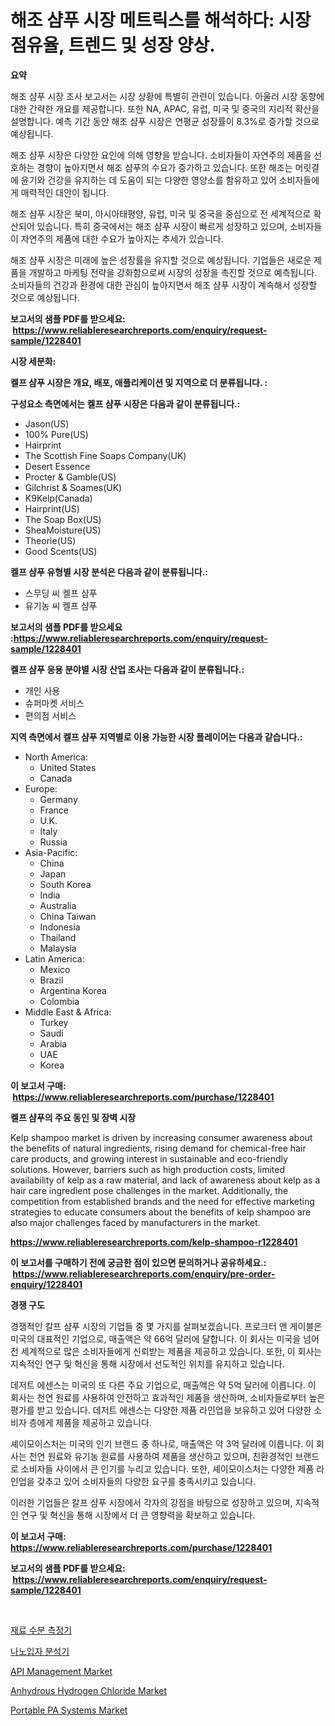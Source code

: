 <p><h1>해조 샴푸 시장 메트릭스를 해석하다: 시장 점유율, 트렌드 및 성장 양상.</h1></p><p><strong>요약</strong></p>
<p><p>해조 샴푸 시장 조사 보고서는 시장 상황에 특별히 관련이 있습니다. 아울러 시장 동향에 대한 간략한 개요를 제공합니다. 또한 NA, APAC, 유럽, 미국 및 중국의 지리적 확산을 설명합니다. 예측 기간 동안 해조 샴푸 시장은 연평균 성장률이 8.3%로 증가할 것으로 예상됩니다.</p><p>해조 샴푸 시장은 다양한 요인에 의해 영향을 받습니다. 소비자들이 자연주의 제품을 선호하는 경향이 높아지면서 해조 샴푸의 수요가 증가하고 있습니다. 또한 해조는 머릿결에 윤기와 건강을 유지하는 데 도움이 되는 다양한 영양소를 함유하고 있어 소비자들에게 매력적인 대안이 됩니다.</p><p>해조 샴푸 시장은 북미, 아시아태평양, 유럽, 미국 및 중국을 중심으로 전 세계적으로 확산되어 있습니다. 특히 중국에서는 해조 샴푸 시장이 빠르게 성장하고 있으며, 소비자들이 자연주의 제품에 대한 수요가 높아지는 추세가 있습니다.</p><p>해조 샴푸 시장은 미래에 높은 성장률을 유지할 것으로 예상됩니다. 기업들은 새로운 제품을 개발하고 마케팅 전략을 강화함으로써 시장의 성장을 촉진할 것으로 예측됩니다. 소비자들의 건강과 환경에 대한 관심이 높아지면서 해조 샴푸 시장이 계속해서 성장할 것으로 예상됩니다.</p></p>
<p><strong>보고서의 샘플 PDF를 받으세요: &nbsp;<a href="https://www.reliableresearchreports.com/enquiry/request-sample/1228401">https://www.reliableresearchreports.com/enquiry/request-sample/1228401</a></strong></p>
<p><strong>시장 세분화:</strong></p>
<p><strong> 켈프 샴푸 시장은 개요, 배포, 애플리케이션 및 지역으로 더 분류됩니다. :</strong></p>
<p><strong>구성요소 측면에서는 켈프 샴푸 시장은 다음과 같이 분류됩니다.:</strong></p>
<p><ul><li>Jason(US)</li><li>100% Pure(US)</li><li>Hairprint</li><li>The Scottish Fine Soaps Company(UK)</li><li>Desert Essence</li><li>Procter & Gamble(US)</li><li>Gilchrist & Soames(UK)</li><li>K9Kelp(Canada)</li><li>Hairprint(US)</li><li>The Soap Box(US)</li><li>SheaMoisture(US)</li><li>Theorie(US)</li><li>Good Scents(US)</li></ul></p>
<p><strong> 켈프 샴푸 유형별 시장 분석은 다음과 같이 분류됩니다.:</strong></p>
<p><ul><li>스무딩 씨 켈프 샴푸</li><li>유기농 씨 켈프 샴푸</li></ul></p>
<p><strong>보고서의 샘플 PDF를 받으세요 :<a href="https://www.reliableresearchreports.com/enquiry/request-sample/1228401">https://www.reliableresearchreports.com/enquiry/request-sample/1228401</a></strong></p>
<p><strong> 켈프 샴푸 응용 분야별 시장 산업 조사는 다음과 같이 분류됩니다.:</strong></p>
<p><ul><li>개인 사용</li><li>슈퍼마켓 서비스</li><li>편의점 서비스</li></ul></p>
<p><strong>지역 측면에서 켈프 샴푸 지역별로 이용 가능한 시장 플레이어는 다음과 같습니다.:</strong></p>
<p><ul>
    <li>
        North America:
        <ul>
            <li>United States</li>
            <li>Canada</li>
        </ul>
    </li>
    <li>
        Europe:
        <ul>
            <li>Germany</li>
            <li>France</li>
            <li>U.K.</li>
            <li>Italy</li>
            <li>Russia</li>
        </ul>
    </li>
    <li>
        Asia-Pacific:
        <ul>
            <li>China</li>
            <li>Japan</li>
            <li>South Korea</li>
            <li>India</li>
            <li>Australia</li>
            <li>China Taiwan</li>
            <li>Indonesia</li>
            <li>Thailand</li>
            <li>Malaysia</li>
        </ul>
    </li>
    <li>
        Latin America:
        <ul>
            <li>Mexico</li>
            <li>Brazil</li>
            <li>Argentina Korea</li>
            <li>Colombia</li>
        </ul>
    </li>
    <li>
        Middle East & Africa:
        <ul>
            <li>Turkey</li>
            <li>Saudi</li>
            <li>Arabia</li>
            <li>UAE</li>
            <li>Korea</li>
        </ul>
    </li>
    </ul></p>
<p><strong>이 보고서 구매: &nbsp;<a href="https://www.reliableresearchreports.com/purchase/1228401">https://www.reliableresearchreports.com/purchase/1228401</a></strong></p>
<p><strong>켈프 샴푸의 주요 동인 및 장벽 시장</strong></p>
<p><p>Kelp shampoo market is driven by increasing consumer awareness about the benefits of natural ingredients, rising demand for chemical-free hair care products, and growing interest in sustainable and eco-friendly solutions. However, barriers such as high production costs, limited availability of kelp as a raw material, and lack of awareness about kelp as a hair care ingredient pose challenges in the market. Additionally, the competition from established brands and the need for effective marketing strategies to educate consumers about the benefits of kelp shampoo are also major challenges faced by manufacturers in the market.</p></p>
<p><strong><a href="https://www.reliableresearchreports.com/kelp-shampoo-r1228401">https://www.reliableresearchreports.com/kelp-shampoo-r1228401</a></strong></p>
<p><strong>이 보고서를 구매하기 전에 궁금한 점이 있으면 문의하거나 공유하세요.: &nbsp;<a href="https://www.reliableresearchreports.com/enquiry/pre-order-enquiry/1228401">https://www.reliableresearchreports.com/enquiry/pre-order-enquiry/1228401</a></strong></p>
<p><strong>경쟁 구도</strong></p>
<p><p>경쟁적인 칼프 샴푸 시장의 기업들 중 몇 가지를 살펴보겠습니다. 프로크터 앤 게이블은 미국의 대표적인 기업으로, 매출액은 약 66억 달러에 달합니다. 이 회사는 미국을 넘어 전 세계적으로 많은 소비자들에게 신뢰받는 제품을 제공하고 있습니다. 또한, 이 회사는 지속적인 연구 및 혁신을 통해 시장에서 선도적인 위치를 유지하고 있습니다.</p><p>데저트 에센스는 미국의 또 다른 주요 기업으로, 매출액은 약 5억 달러에 이릅니다. 이 회사는 천연 원료를 사용하여 안전하고 효과적인 제품을 생산하며, 소비자들로부터 높은 평가를 받고 있습니다. 데저트 에센스는 다양한 제품 라인업을 보유하고 있어 다양한 소비자 층에게 제품을 제공하고 있습니다.</p><p>셰이모이스처는 미국의 인기 브랜드 중 하나로, 매출액은 약 3억 달러에 이릅니다. 이 회사는 천연 원료와 유기농 원료를 사용하여 제품을 생산하고 있으며, 친환경적인 브랜드로 소비자들 사이에서 큰 인기를 누리고 있습니다. 또한, 셰이모이스처는 다양한 제품 라인업을 갖추고 있어 소비자들의 다양한 요구를 충족시키고 있습니다.</p><p>이러한 기업들은 칼프 샴푸 시장에서 각자의 강점을 바탕으로 성장하고 있으며, 지속적인 연구 및 혁신을 통해 시장에서 더 큰 영향력을 확보하고 있습니다.</p></p>
<p><strong>이 보고서 구매: &nbsp; <a href="https://www.reliableresearchreports.com/purchase/1228401">https://www.reliableresearchreports.com/purchase/1228401</a></strong></p>
<p><strong>보고서의 샘플 PDF를 받으세요: &nbsp;<a href="https://www.reliableresearchreports.com/enquiry/request-sample/1228401">https://www.reliableresearchreports.com/enquiry/request-sample/1228401</a></strong><strong></strong></p>
<p>&nbsp;</p>
<p><p><a href="https://github.com/vsap75a286l/Market-Research-Report-List-1/blob/main/235376023947.md">재료 수분 측정기</a></p><p><a href="https://github.com/idcefvhkdut6/Market-Research-Report-List-1/blob/main/676782623946.md">나노입자 분석기</a></p><p><a href="https://github.com/johnbach50/Market-Research-Report-List-2/blob/main/api-management-market.md">API Management Market</a></p><p><a href="https://issuu.com/reportprime-2/docs/anhydrous-hydrogen-chloride-market-size-2030.pptx">Anhydrous Hydrogen Chloride Market</a></p><p><a href="https://github.com/lylyparadise/Market-Research-Report-List-2/blob/main/portable-pa-systems-market.md">Portable PA Systems Market</a></p></p>